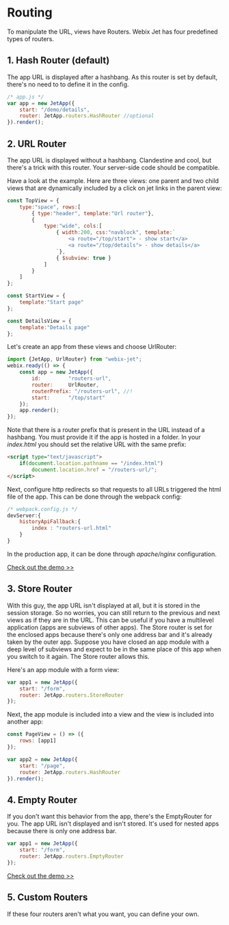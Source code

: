 # Routing

To manipulate the URL, views have Routers. Webix Jet has four predefined types of routers.

## 1. Hash Router \(default\)

The app URL is displayed after a hashbang. As this router is set by default, there's no need to to define it in the config.

```js
/* app.js */
var app = new JetApp({
    start: "/demo/details",
    router: JetApp.routers.HashRouter //optional
}).render();
```

## 2. URL Router

The app URL is displayed without a hashbang. Clandestine and cool, but there's a trick with this router. Your server-side code should be compatible.

Have a look at the example. Here are three views: one parent and two child views that are dynamically included by a click on jet links in the parent view:

```js
const TopView = {
	type:"space", rows:[
		{ type:"header", template:"Url router"},
		{
			type:"wide", cols:[
				{ width:200, css:"navblock", template:`
					<a route="/top/start"> - show start</a>
					<a route="/top/details"> - show details</a>
				`},
				{ $subview: true }
			]
		}
	]
};

const StartView = {
	template:"Start page"
};

const DetailsView = {
	template:"Details page"
};
```

Let's create an app from these views and choose UrlRouter:

```js
import {JetApp, UrlRouter} from "webix-jet";
webix.ready(() => {
	const app = new JetApp({
		id:			"routers-url",
		router:		UrlRouter,
		routerPrefix: "/routers-url", //!
		start:		"/top/start"
	});
	app.render();
});
```

Note that there is a router prefix that is present in the URL instead of a hashbang. You must provide it if the app is hosted in a folder. In your *index.html* you should set the relative URL with the same prefix:

```html
<script type="text/javascript">
	if(document.location.pathname == "/index.html")
		document.location.href = "/routers-url/";
</script>
```

Next, configure http redirects so that requests to all URLs triggered the html file of the app. This can be done through the webpack config:

```js
/* webpack.config.js */
devServer:{
	historyApiFallback:{
		index : "routers-url.html"
	}
}
```
In the production app, it can be done through *apache/nginx* configuration.

[Check out the demo >>](https://github.com/webix-hub/jet-demos/blob/master/sources/routers-url.js)

## 3. Store Router

With this guy, the app URL isn't displayed at all, but it is stored in the session storage. So no worries, you can still return to the previous and next views as if they are in the URL. This can be useful if you have a multilevel application \(apps are subviews of other apps\). The Store router is set for the enclosed apps because there's only one address bar and it's already taken by the outer app. Suppose you have closed an app module with a deep level of subviews and expect to be in the same place of this app when you switch to it again. The Store router allows this.

Here's an app module with a form view:

```js
var app1 = new JetApp({
    start: "/form",
    router: JetApp.routers.StoreRouter
});
```

Next, the app module is included into a view and the view is included into another app:

```js
const PageView = () => ({
    rows: [app1]
});

var app2 = new JetApp({
    start: "/page",
    router: JetApp.routers.HashRouter
}).render();
```

## 4. Empty Router

If you don't want this behavior from the app, there's the EmptyRouter for you. The app URL isn't displayed and isn't stored. It's used for nested apps because there is only one address bar. 

```js
var app1 = new JetApp({
    start: "/form",
    router: JetApp.routers.EmptyRouter
});
```

[Check out the demo >>](https://github.com/webix-hub/jet-demos/blob/b686944b383745070fc977aa9123f01a36ce2b3c/sources/viewapp.js)

## 5. Custom Routers

If these four routers aren't what you want, you can define your own.

